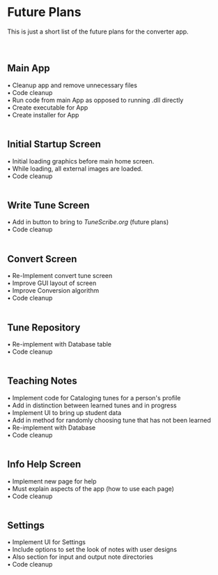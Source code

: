 # Future Plans
<p>
This is just a short list of the future plans for the converter app.
<br><br><br>
</p>

## Main App
<p>
&#x2022; Cleanup app and remove unnecessary files<br>
&#x2022; Code cleanup<br>
&#x2022; Run code from main App as opposed to running .dll directly<br>
&#x2022; Create executable for App<br>
&#x2022; Create installer for App<br><br>
</p>

## Initial Startup Screen
<p>
&#x2022; Initial loading graphics before main home screen.<br>
&#x2022; While loading, all external images are loaded.<br>
&#x2022; Code cleanup<br><br>
</p>

## Write Tune Screen
<p>
&#x2022; Add in button to bring to <i>TuneScribe.org</i> (future plans)<br>
&#x2022; Code cleanup<br><br>
</p>

## Convert Screen
<p>
&#x2022; Re-Implement convert tune screen<br>
&#x2022; Improve GUI layout of screen<br>
&#x2022; Improve Conversion algorithm<br>
&#x2022; Code cleanup<br><br>
</p>

## Tune Repository
<p>
&#x2022; Re-implement with Database table<br>
&#x2022; Code cleanup<br><br>
</p>

## Teaching Notes
<p>
&#x2022; Implement code for Cataloging tunes for a person's profile<br>
&#x2022; Add in distinction between learned tunes and in progress<br>
&#x2022; Implement UI to bring up student data<br>
&#x2022; Add in method for randomly choosing tune that has not been learned<br>
&#x2022; Re-implement with Database<br>
&#x2022; Code cleanup<br><br>
</p>

## Info Help Screen
<p>
&#x2022; Implement new page for help<br>
&#x2022; Must explain aspects of the app (how to use each page)<br>
&#x2022; Code cleanup<br><br>
</p>

## Settings
<p>
&#x2022; Implement UI for Settings<br>
&#x2022; Include options to set the look of notes with user designs<br>
&#x2022; Also section for input and output note directories<br>
&#x2022; Code cleanup<br><br>
</p>


